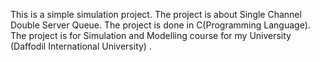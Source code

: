 This is a simple simulation project. The project is about Single Channel Double Server Queue. The project is done in C(Programming Language). The project is for Simulation and Modelling course for my University (Daffodil International University) .